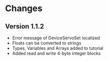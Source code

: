 # Changes

## Version 1.1.2

* Error message of DeviceServoSet localized
* Floats can be converted to strings
* Types, Variables and Arrays added to tutorial
* Added read and write 4-byte integer blocks
